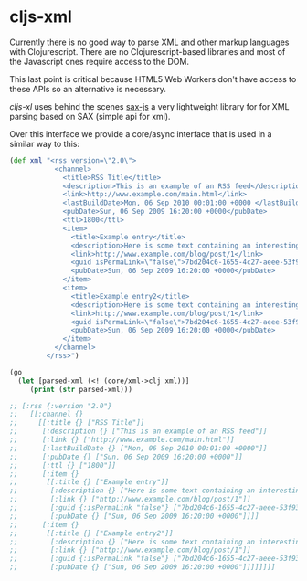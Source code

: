 cljs-xml
========

Currently there is no good way to parse XML and other markup languages with Clojurescript. There are no Clojurescript-based libraries and most of the Javascript ones require access to the DOM.

This last point is critical because HTML5 Web Workers don't have access to these APIs so an alternative is necessary.

*cljs-xl* uses behind the scenes [sax-js](https://github.com/isaacs/sax-js) a very lightweight library for for XML parsing based on SAX (simple api for xml).

Over this interface we provide a core/async interface that is used in a similar way to this:

```clojure
(def xml "<rss version=\"2.0\">
           <channel>
             <title>RSS Title</title>
             <description>This is an example of an RSS feed</description>
             <link>http://www.example.com/main.html</link>
             <lastBuildDate>Mon, 06 Sep 2010 00:01:00 +0000 </lastBuildDate>
             <pubDate>Sun, 06 Sep 2009 16:20:00 +0000</pubDate>
             <ttl>1800</ttl>
             <item>
               <title>Example entry</title>
               <description>Here is some text containing an interesting description.</description>
               <link>http://www.example.com/blog/post/1</link>
               <guid isPermaLink=\"false\">7bd204c6-1655-4c27-aeee-53f933c5395f</guid>
               <pubDate>Sun, 06 Sep 2009 16:20:00 +0000</pubDate>
             </item>
             <item>
               <title>Example entry2</title>
               <description>Here is some text containing an interesting description.</description>
               <link>http://www.example.com/blog/post/1</link>
               <guid isPermaLink=\"false\">7bd204c6-1655-4c27-aeee-53f933c5395f</guid>
               <pubDate>Sun, 06 Sep 2009 16:20:00 +0000</pubDate>
             </item>
           </channel>
         </rss>")

(go
  (let [parsed-xml (<! (core/xml->clj xml))]
     (print (str parsed-xml)))

;; [:rss {:version "2.0"}
;;   [[:channel {}
;;     [[:title {} ["RSS Title"]]
;;      [:description {} ["This is an example of an RSS feed"]]
;;      [:link {} ["http://www.example.com/main.html"]]
;;      [:lastBuildDate {} ["Mon, 06 Sep 2010 00:01:00 +0000"]]
;;      [:pubDate {} ["Sun, 06 Sep 2009 16:20:00 +0000"]]
;;      [:ttl {} ["1800"]]
;;      [:item {}
;;       [[:title {} ["Example entry"]]
;;        [:description {} ["Here is some text containing an interesting description."]]
;;        [:link {} ["http://www.example.com/blog/post/1"]]
;;        [:guid {:isPermaLink "false"} ["7bd204c6-1655-4c27-aeee-53f933c5395f"]]
;;        [:pubDate {} ["Sun, 06 Sep 2009 16:20:00 +0000"]]]]
;;      [:item {}
;;       [[:title {} ["Example entry2"]]
;;        [:description {} ["Here is some text containing an interesting description."]]
;;        [:link {} ["http://www.example.com/blog/post/1"]]
;;        [:guid {:isPermaLink "false"} ["7bd204c6-1655-4c27-aeee-53f933c5395f"]]
;;        [:pubDate {} ["Sun, 06 Sep 2009 16:20:00 +0000"]]]]]]]]
```
